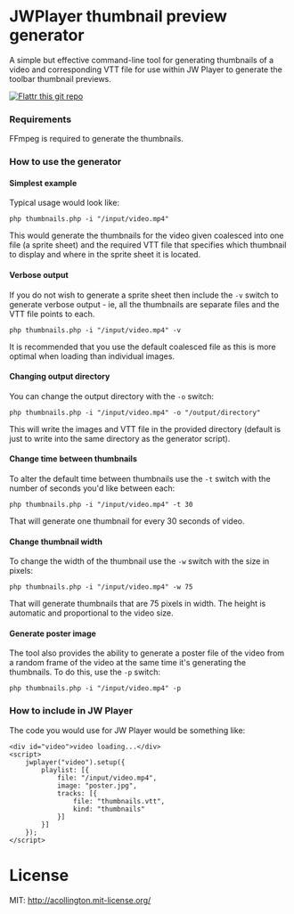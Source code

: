 # JWPlayer thumbnail preview generator

A simple but effective command-line tool for generating thumbnails of a video and corresponding VTT file for use within JW Player to generate the toolbar thumbnail previews.

[![Flattr this git repo](http://api.flattr.com/button/flattr-badge-large.png)](https://flattr.com/submit/auto?user_id=acollington&url=https://github.com/amnuts/jwplayer-thumbnail-preview-generator&title=JWPlayer%20thumbnail%20preview%20generator&language=&tags=github&category=software)

### Requirements

FFmpeg is required to generate the thumbnails.

### How to use the generator

#### Simplest example

Typical usage would look like:

	php thumbnails.php -i "/input/video.mp4"

This would generate the thumbnails for the video given coalesced into one file (a sprite sheet) and the required VTT file that specifies which thumbnail to display and where in the sprite sheet it is located.

#### Verbose output

If you do not wish to generate a sprite sheet then include the `-v` switch to generate verbose output - ie, all the thumbnails are separate files and the VTT file points to each.

	php thumbnails.php -i "/input/video.mp4" -v

It is recommended that you use the default coalesced file as this is more optimal when loading than individual images.

#### Changing output directory

You can change the output directory with the `-o` switch:

	php thumbnails.php -i "/input/video.mp4" -o "/output/directory"

This will write the images and VTT file in the provided directory (default is just to write into the same directory as the generator script).

#### Change time between thumbnails

To alter the default time between thumbnails use the `-t` switch with the number of seconds you'd like between each:

	php thumbnails.php -i "/input/video.mp4" -t 30

That will generate one thumbnail for every 30 seconds of video.

#### Change thumbnail width

To change the width of the thumbnail use the `-w` switch with the size in pixels:

	php thumbnails.php -i "/input/video.mp4" -w 75

That will generate thumbnails that are 75 pixels in width.  The height is automatic and proportional to the video size.

#### Generate poster image

The tool also provides the ability to generate a poster file of the video from a random frame of the video at the same time it's generating the thumbnails.  To do this, use the `-p` switch:

	php thumbnails.php -i "/input/video.mp4" -p

### How to include in JW Player

The code you would use for JW Player would be something like:

    <div id="video">video loading...</div>
    <script>
        jwplayer("video").setup({
            playlist: [{
                file: "/input/video.mp4",
                image: "poster.jpg",
                tracks: [{
                    file: "thumbnails.vtt",
                    kind: "thumbnails"
                }]
            }]
        });
    </script>

# License

MIT: http://acollington.mit-license.org/
